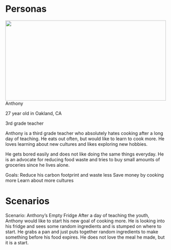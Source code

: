 # Personas
<img src="https://as2.ftcdn.net/v2/jpg/02/92/85/09/1000_F_292850976_UJl2xAUaRg5P6u57g1xWuoMkcb8J88GS.jpg" width="500" height="250">
Anthony

27 year old in Oakland, CA

3rd grade teacher

Anthony is a third grade teacher who absolutely hates cooking after a long day of teaching. He eats out often, but would like to learn to cook more. He loves learning about new cultures and likes exploring new hobbies. 

He gets bored easily and does not like doing the same things everyday. He is an advocate for reducing food waste and tries to buy small amounts of groceries since he lives alone.

Goals:
Reduce his carbon footprint and waste less
Save money by cooking more
Learn about more cultures


# Scenarios
Scenario: Anthony’s Empty Fridge
After a day of teaching the youth, Anthony would like to start his new goal of cooking more. He is looking into his fridge and sees some random ingredients and is stumped on where to start. He grabs a pan and just puts together random ingredients to make something before his food expires. He does not love the meal he made, but it is a start.

